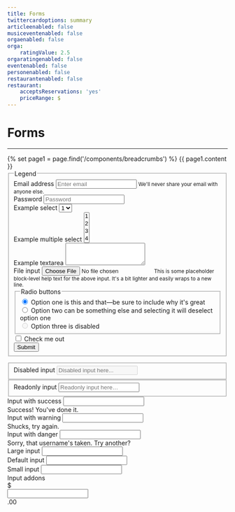 ```yaml
---
title: Forms
twittercardoptions: summary
articleenabled: false
musiceventenabled: false
orgaenabled: false
orga:
    ratingValue: 2.5
orgaratingenabled: false
eventenabled: false
personenabled: false
restaurantenabled: false
restaurant:
    acceptsReservations: 'yes'
    priceRange: $
---
```


<div class="container my-100">	
	<div class="row">
		<div class="col-lg-12">
			<h1>Forms</h1>
			<hr class="mb-0" />
			{% set page1 = page.find('/components/breadcrumbs') %} {{ page1.content }}
		</div>
	</div>
	<div class="row">
		<div class="col-lg-6">
			<form>
				<fieldset>
					<legend>Legend</legend>
					<div class="form-group">
						<label for="exampleInputEmail1">Email address</label>
						<input type="email" class="form-control" id="exampleInputEmail1" aria-describedby="emailHelp" placeholder="Enter email">
						<small id="emailHelp" class="form-text text-muted">We'll never share your email with anyone else.</small>
					</div>
					<div class="form-group">
						<label for="exampleInputPassword1">Password</label>
						<input type="password" class="form-control" id="exampleInputPassword1" placeholder="Password">
					</div>
					<div class="form-group">
						<label for="exampleSelect1">Example select</label>
						<select class="form-control" id="exampleSelect1">
						<option>1</option>
						<option>2</option>
						<option>3</option>
						<option>4</option>
						<option>5</option>
						</select>
					</div>
					<div class="form-group">
						<label for="exampleSelect2">Example multiple select</label>
						<select multiple class="form-control" id="exampleSelect2">
						<option>1</option>
						<option>2</option>
						<option>3</option>
						<option>4</option>
						<option>5</option>
						</select>
					</div>
					<div class="form-group">
						<label for="exampleTextarea">Example textarea</label>
						<textarea class="form-control" id="exampleTextarea" rows="3"></textarea>
					</div>
					<div class="form-group">
						<label for="exampleInputFile">File input</label>
						<input type="file" class="form-control-file" id="exampleInputFile" aria-describedby="fileHelp">
						<small id="fileHelp" class="form-text text-muted">This is some placeholder block-level help text for the above input. It's a bit lighter and easily wraps to a new line.</small>
					</div>
					<fieldset class="form-group">
						<legend>Radio buttons</legend>
						<div class="form-check">
						<label class="form-check-label">
							<input type="radio" class="form-check-input" name="optionsRadios" id="optionsRadios1" value="option1" checked>
							Option one is this and that&mdash;be sure to include why it's great
						</label>
						</div>
						<div class="form-check">
						<label class="form-check-label">
							<input type="radio" class="form-check-input" name="optionsRadios" id="optionsRadios2" value="option2">
							Option two can be something else and selecting it will deselect option one
						</label>
						</div>
						<div class="form-check disabled">
						<label class="form-check-label">
							<input type="radio" class="form-check-input" name="optionsRadios" id="optionsRadios3" value="option3" disabled>
							Option three is disabled
						</label>
						</div>
					</fieldset>
					<div class="form-check">
						<label class="form-check-label">
						<input type="checkbox" class="form-check-input">
						Check me out
						</label>
					</div>
					<button type="submit" class="btn btn-primary">Submit</button>
				</fieldset>
			</form>
		</div>
		<div class="col-lg-4 col-lg-offset-1">
			<form class="bs-component">
				<div class="form-group">
					<fieldset disabled>
						<label class="control-label" for="disabledInput">Disabled input</label>
						<input class="form-control" id="disabledInput" type="text" placeholder="Disabled input here..." disabled="">
					</fieldset>
				</div>
				<div class="form-group">
					<fieldset>
						<label class="control-label" for="readOnlyInput">Readonly input</label>
						<input class="form-control" id="readOnlyInput" type="text" placeholder="Readonly input here…" readonly>
					</fieldset>
				</div>
				<div class="form-group has-success">
					<label class="form-control-label" for="inputSuccess1">Input with success</label>
					<input type="text" class="form-control form-control-success" id="inputSuccess1">
					<div class="form-control-feedback">Success! You've done it.</div>
				</div>
				<div class="form-group has-warning">
					<label class="form-control-label" for="inputWarning1">Input with warning</label>
					<input type="text" class="form-control form-control-warning" id="inputWarning1">
					<div class="form-control-feedback">Shucks, try again.</div>
				</div>
				<div class="form-group has-danger">
					<label class="form-control-label" for="inputDanger1">Input with danger</label>
					<input type="text" class="form-control form-control-danger" id="inputDanger1">
					<div class="form-control-feedback">Sorry, that username's taken. Try another?</div>
				</div>
				<div class="form-group">
					<label class="col-form-label col-form-label-lg" for="inputLarge">Large input</label>
					<input class="form-control form-control-lg" type="text" id="inputLarge">
				</div>
				<div class="form-group">
					<label class="col-form-label" for="inputDefault">Default input</label>
					<input type="text" class="form-control" id="inputDefault">
				</div>
				<div class="form-group">
					<label class="col-form-label col-form-label-sm" for="inputSmall">Small input</label>
					<input class="form-control form-control-sm" type="text" id="inputSmall">
				</div>
				<div class="form-group">
					<label class="control-label">Input addons</label>
					<div class="input-group mb-3">
						<div class="input-group-prepend">
							<span class="input-group-text">$</span>
						</div>
						<input type="text" class="form-control" aria-label="Amount (to the nearest dollar)">
						<div class="input-group-append">
							<span class="input-group-text">.00</span>
						</div>
					</div>
				</div>
			</form>
		</div>
	</div>
</div>
